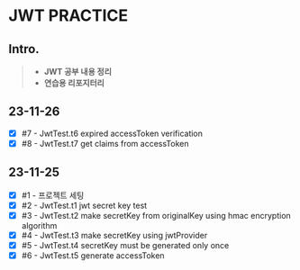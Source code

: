 # JWT PRACTICE

## Intro.
>- **JWT 공부 내용 정리**
>- **연습용 리포지터리**

## 23-11-26
- [x] #7 - JwtTest.t6 expired accessToken verification
- [x] #8 - JwtTest.t7 get claims from accessToken

## 23-11-25
- [x] #1 - 프로젝트 세팅
- [x] #2 - JwtTest.t1 jwt secret key test
- [x] #3 - JwtTest.t2 make secretKey from originalKey using hmac encryption algorithm
- [x] #4 - JwtTest.t3 make secretKey using jwtProvider
- [x] #5 - JwtTest.t4 secretKey must be generated only once
- [x] #6 - JwtTest.t5 generate accessToken